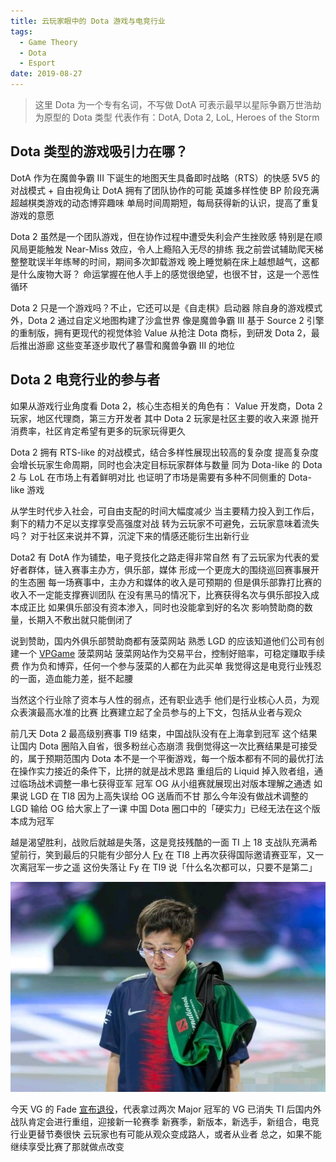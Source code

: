 ```yaml
---
title: 云玩家眼中的 Dota 游戏与电竞行业
tags:
  - Game Theory
  - Dota
  - Esport
date: 2019-08-27
---
```


> 这里 Dota 为一个专有名词，不写做 DotA
> 可表示最早以星际争霸万世浩劫为原型的 Dota 类型
> 代表作有：DotA, Dota 2, LoL, Heroes of the Storm

## Dota 类型的游戏吸引力在哪？
DotA 作为在魔兽争霸 III 下诞生的地图天生具备即时战略（RTS）的快感
5V5 的对战模式 + 自由视角让 DotA 拥有了团队协作的可能
英雄多样性使 BP 阶段充满超越棋类游戏的动态博弈趣味
单局时间周期短，每局获得新的认识，提高了重复游戏的意愿

Dota 2 虽然是一个团队游戏，但在协作过程中遭受失利会产生挫败感
特别是在顺风局更能触发 Near-Miss 效应，令人上瘾陷入无尽的排练
我之前尝试辅助爬天梯整整耽误半年练琴的时间，期间多次卸载游戏
晚上睡觉躺在床上越想越气，这都是什么废物大哥？
命运掌握在他人手上的感觉很绝望，也很不甘，这是一个恶性循环

Dota 2 只是一个游戏吗？不止，它还可以是《自走棋》启动器
除自身的游戏模式外，Dota 2 通过自定义地图构建了沙盒世界
像是魔兽争霸 III 基于 Source 2 引擎的重制版，拥有更现代的视觉体验
Value 从抢注 Dota 商标，到研发 Dota 2，最后推出游廊
这些变革逐步取代了暴雪和魔兽争霸 III 的地位

## Dota 2 电竞行业的参与者

如果从游戏行业角度看 Dota 2，核心生态相关的角色有：
Value 开发商，Dota 2 玩家，地区代理商，第三方开发者
其中 Dota 2 玩家是社区主要的收入来源
抛开消费率，社区肯定希望有更多的玩家玩得更久

Dota 2 拥有 RTS-like 的对战模式，结合多样性展现出较高的复杂度
提高复杂度会增长玩家生命周期，同时也会决定目标玩家群体与数量
同为 Dota-like 的 Dota 2 与 LoL 在市场上有着鲜明对比
也证明了市场是需要有多种不同侧重的 Dota-like 游戏

从学生时代步入社会，可自由支配的时间大幅度减少
当主要精力投入到工作后，剩下的精力不足以支撑享受高强度对战
转为云玩家不可避免，云玩家意味着流失吗？
对于社区来说并不算，沉淀下来的情感还能衍生出新行业

Dota2 有 DotA 作为铺垫，电子竞技化之路走得非常自然
有了云玩家为代表的爱好者群体，链入赛事主办方，俱乐部，媒体
形成一个更庞大的围绕巡回赛事展开的生态圈
每一场赛事中，主办方和媒体的收入是可预期的
但是俱乐部靠打比赛的收入不一定能支撑赛训团队
在没有黑马的情况下，比赛获得名次与俱乐部投入成本成正比
如果俱乐部没有资本渗入，同时也没能拿到好的名次
影响赞助商的数量，长期入不敷出就只能倒闭了

说到赞助，国内外俱乐部赞助商都有菠菜网站
熟悉 LGD 的应该知道他们公司有创建一个 [VPGame](http://www.vpgame.cn) 菠菜网站
菠菜网站作为交易平台，控制好赔率，可稳定赚取手续费
作为负和博弈，任何一个参与菠菜的人都在为此买单
我觉得这是电竞行业残忍的一面，造血能力差，挺不起腰

当然这个行业除了资本与人性的弱点，还有职业选手
他们是行业核心人员，为观众表演最高水准的比赛
比赛建立起了全员参与的上下文，包括从业者与观众

前几天 Dota 2 最高级别赛事 TI9 结束，中国战队没有在上海拿到冠军
这个结果让国内 Dota 圈陷入自省，很多粉丝心态崩溃
我倒觉得这一次比赛结果是可接受的，属于预期范围内
Dota 本不是一个平衡游戏，每一个版本都有不同的最优打法
在操作实力接近的条件下，比拼的就是战术思路
重组后的 Liquid 掉入败者组，通过临场战术调整一串七获得亚军
冠军 OG 从小组赛就展现出对版本理解之通透
如果说 LGD 在 TI8 因为上高失误给 OG 送盾而不甘
那么今年没有做战术调整的 LGD 输给 OG 给大家上了一课
中国 Dota 圈口中的「硬实力」已经无法在这个版本成为冠军

越是渴望胜利，战败后就越是失落，这是竞技残酷的一面
TI 上 18 支战队充满希望前行，笑到最后的只能有少部分人
[Fy](https://liquipedia.net/dota2/Fy) 在 TI8 上再次获得国际邀请赛亚军，又一次离冠军一步之遥
这份失落让 Fy 在 TI9 说「什么名次都可以，只要不是第二」

![失落的 Fy](/images/ti8-fy-lost-grand-final.jpg)

今天 VG 的 Fade [宣布退役](https://weibo.com/u/3913570617)，代表拿过两次 Major 冠军的 VG 已消失
TI 后国内外战队肯定会进行重组，迎接新一轮赛季
新赛季，新版本，新选手，新组合，电竞行业更替节奏很快
云玩家也有可能从观众变成路人，或者从业者
总之，如果不能继续享受比赛了那就做点改变
